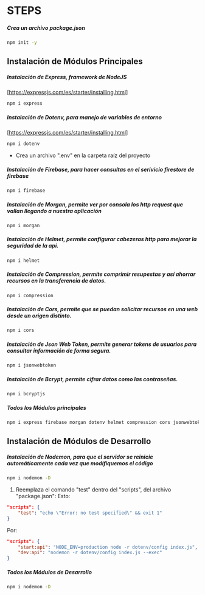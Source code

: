 # STEPS

##### Crea un archivo package.json 
```bash
npm init -y
```

## Instalación de Módulos Principales

##### Instalación de Express, framework de NodeJS
[https://expressjs.com/es/starter/installing.html]
```bash
npm i express
```
##### Instalación de Dotenv, para manejo de variables de entorno
[https://expressjs.com/es/starter/installing.html]
```bash
npm i dotenv
```
* Crea un archivo ".env" en la carpeta raíz del proyecto
##### Instalación de Firebase, para hacer consultas en el serivicio firestore de firebase
```bash
npm i firebase
```
##### Instalación de Morgan, permite ver por consola los http request que vallan llegando a nuestra aplicación 
```bash
npm i morgan
```

##### Instalación de Helmet, permite configurar cabezeras http para mejorar la seguridad de la api. 
```bash
npm i helmet
```

##### Instalación de Compression, permite comprimir resupestas y así ahorrar recursos en la transferencia de datos.
```bash
npm i compression 
```

##### Instalación de Cors, permite que se puedan solicitar recursos en una web desde un origen distinto.
```bash
npm i cors 
```

##### Instalación de Json Web Token, permite generar tokens de usuarios para consultar información de forma segura.
```bash
npm i jsonwebtoken
```

##### Instalación de Bcrypt, permite cifrar datos como las contraseñas.
```bash
npm i bcryptjs
```

##### Todos los Módulos principales
```bash
npm i express firebase morgan dotenv helmet compression cors jsonwebtoken bcryptjs
```

## Instalación de Módulos de Desarrollo

##### Instalación de Nodemon, para que el servidor se reinicie automáticamente cada vez que modifiquemos el código
```bash
npm i nodemon -D
```

1. Reemplaza el comando "test" dentro del "scripts", del archivo "package.json":
Esto:
```json
"scripts": {
    "test": "echo \"Error: no test specified\" && exit 1"
}
```
Por:
```json
"scripts": {
    "start:api": "NODE_ENV=production node -r dotenv/config index.js",
    "dev:api": "nodemon -r dotenv/config index.js --exec"
}
```

##### Todos los Módulos de Desarrollo
```bash
npm i nodemon -D
```
